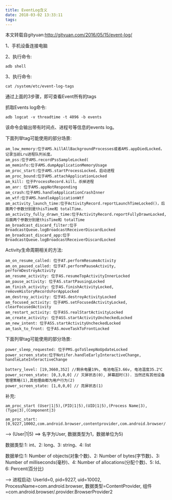 ```yaml
---
title: EventLog含义
date: 2018-03-02 13:33:11
tags:
---
```

本文转载自gityuan:http://gityuan.com/2016/05/15/event-log/

1、手机设备连接电脑

2、执行命令:
```
adb shell
```

3、执行命令:
```
cat /system/etc/event-log-tags
```
通过上面的3步骤，即可查看Event所有的tags



抓取Events log命令:
```
adb logcat -v threadtime -t 4096 -b events
```
该命令会输出带有时间点、进程号等信息的events log。


下面列举tag可能使用的部分场景:
```
am_low_memory:位于AMS.killAllBackgroundProcesses或者AMS.appDiedLocked，记录当前Lru进程队列长度。
am_pss:位于AMS.recordPssSampleLocked(
am_meminfo:位于AMS.dumpApplicationMemoryUsage
am_proc_start:位于AMS.startProcessLocked，启动进程
am_proc_bound:位于AMS.attachApplicationLocked
am_kill: 位于ProcessRecord.kill，杀掉进程
am_anr: 位于AMS.appNotResponding
am_crash:位于AMS.handleApplicationCrashInner
am_wtf:位于AMS.handleApplicationWtf
am_activity_launch_time:位于ActivityRecord.reportLaunchTimeLocked()，后面两个参数分别是thisTime和 totalTime.
am_activity_fully_drawn_time:位于ActivityRecord.reportFullyDrawnLocked, 后面两个参数分别是thisTime和 totalTime
am_broadcast_discard_filter:位于BroadcastQueue.logBroadcastReceiverDiscardLocked
am_broadcast_discard_app:位于BroadcastQueue.logBroadcastReceiverDiscardLocked
```

Activity生命周期相关的方法:
```
am_on_resume_called: 位于AT.performResumeActivity
am_on_paused_called: 位于AT.performPauseActivity, performDestroyActivity
am_resume_activity: 位于AS.resumeTopActivityInnerLocked
am_pause_activity: 位于AS.startPausingLocked
am_finish_activity: 位于AS.finishActivityLocked, removeHistoryRecordsForAppLocked
am_destroy_activity: 位于AS.destroyActivityLocked
am_focused_activity: 位于AMS.setFocusedActivityLocked, clearFocusedActivity
am_restart_activity: 位于ASS.realStartActivityLocked
am_create_activity: 位于ASS.startActivityUncheckedLocked
am_new_intent: 位于ASS.startActivityUncheckedLocked
am_task_to_front: 位于AS.moveTaskToFrontLocked
```

下面列举tag可能使用的部分场景:
```
power_sleep_requested: 位于PMS.goToSleepNoUpdateLocked
power_screen_state:位于Notifer.handleEarlyInteractiveChange, handleLateInteractiveChange

battery_level: [19,3660,352] //剩余电量19%, 电池电压3.66v, 电池温度35.2℃
power_screen_state: [0,3,0,0] // 灭屏状态(0), 屏幕超时(3). 当然还有其他设备管理策略(1),其他理由都为用户行为(2)
power_screen_state: [1,0,0,0] // 亮屏状态(1)
```


补充:
```
am_proc_start (User|1|5),(PID|1|5),(UID|1|5),(Process Name|3),(Type|3),(Component|3)

am_proc_start:[0,9227,10002,com.android.browser,contentprovider,com.android.browser/.provider.BrowserProvider2]
```
--> (User|1|5) ==> 名字为User, 数据类型为1，数据单位为5)

数据类型:1: int、2: long、3: string、4: list

数据单位:1: Number of objects(对象个数)、2: Number of bytes(字节数)、3: Number of milliseconds(毫秒)、4: Number of allocations(分配个数)、5: Id、6: Percent(百分比)

--> 进程启动: UserId=0, pid=9227, uid=10002, ProcessName=com.android.browser, 数据类型=ContentProvider, 组件=com.android.browser/.provider.BrowserProvider2